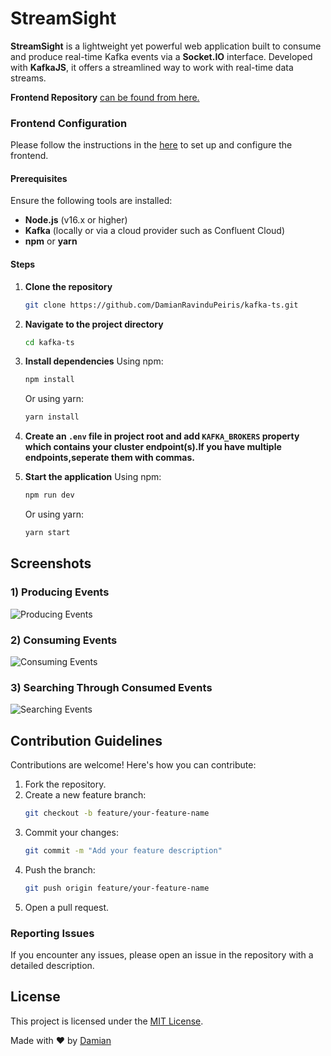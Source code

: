 # StreamSight

**StreamSight** is a lightweight yet powerful web application built to consume and produce real-time Kafka events via a **Socket.IO** interface. Developed with **KafkaJS**, it offers a streamlined way to work with real-time data streams.


**Frontend Repository** [can be found from here.](https://github.com/DamianRavinduPeiris/StreamSight)

### Frontend Configuration

Please follow the instructions in the [here](https://github.com/DamianRavinduPeiris/StreamSight) to set up and configure the frontend.

#### Prerequisites

Ensure the following tools are installed:

- **Node.js** (v16.x or higher)
- **Kafka** (locally or via a cloud provider such as Confluent Cloud)
- **npm** or **yarn**

#### Steps

1. **Clone the repository**
   ```bash
   git clone https://github.com/DamianRavinduPeiris/kafka-ts.git

2. **Navigate to the project directory**
   ```bash
   cd kafka-ts

3. **Install dependencies**
   Using npm:
   ```bash
   npm install
   ```
   Or using yarn:
   ```bash
   yarn install

4. **Create an `.env` file in project root and add `KAFKA_BROKERS` property which contains your cluster endpoint(s).If you have multiple endpoints,seperate them with commas.**


5. **Start the application**
   Using npm:
   ```bash
   npm run dev
   ```
   Or using yarn:
   ```bash
   yarn start
## Screenshots

### 1) Producing Events  
![Producing Events](https://github.com/user-attachments/assets/55e08de7-c6c4-4f96-b9f6-b4e0d8d91fec)  


### 2) Consuming Events  
![Consuming Events](https://github.com/user-attachments/assets/b850e4e3-1477-4eba-b7e4-584ff20b2821)  


### 3) Searching Through Consumed Events  
![Searching Events](https://github.com/user-attachments/assets/3c43a1df-3929-434a-bcbd-f465ad35905d)  


## Contribution Guidelines

Contributions are welcome! Here's how you can contribute:

1. Fork the repository.
2. Create a new feature branch:
   ```bash
   git checkout -b feature/your-feature-name
   
3. Commit your changes:
   ```bash
   git commit -m "Add your feature description"
   
4. Push the branch:
   ```bash
   git push origin feature/your-feature-name
   
5. Open a pull request.

### Reporting Issues

If you encounter any issues, please open an issue in the repository with a detailed description.


## License

This project is licensed under the [MIT License](LICENSE).

Made with ❤️ by [Damian](#)
